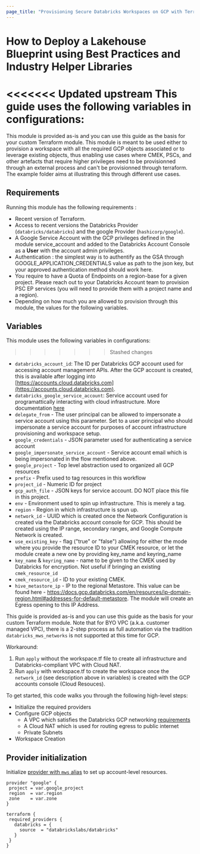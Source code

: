 ```yaml
---
page_title: "Provisioning Secure Databricks Workspaces on GCP with Terraform"
---
```


# How to Deploy a Lakehouse Blueprint using Best Practices and Industry Helper Libraries

<<<<<<< Updated upstream
This guide uses the following variables in configurations:
=======
This module is provided as-is and you can use this guide as the basis for your custom Terraform module. This module is meant to be used either to provision a workspace with all the required GCP objects associated or to leverage existing objects, thus enabling use cases where CMEK, PSCs, and other artefacts that require higher privileges need to be provisionned through an external process and can't be provisionned through terraform.
The example folder aims at illustrating this through different use cases.

## Requirements
Running this module has the following requirements :
- Recent version of Terraform.
- Access to recent versions the Databricks Provider (```databricks/databricks```) and the google Provider (```hashicorp/google```).
- A Google Service Account with the GCP privileges defined in the module service_account and added to the Databricks Account Console as a **User** with the account admin privileges.
- Authentication : the simplest way is to authentify as the GSA through GOOGLE_APPLICATION_CREDENTIALS value as path to the json key, but your approved authentication method should work here.
- You require to have a Quota of Endpoints on a region-base for a given project. Please reach out to your Databricks Account team to provision PSC EP services (you will need to provide them with a project name and a region).
- Depending on how much you are allowed to provision through this module, the values for the following variables.

## Variables

This module uses the following variables in configurations:
>>>>>>> Stashed changes

- `databricks_account_id`: The ID per Databricks GCP account used for accessing account management APIs. After the GCP account is created, this is available after logging into [https://accounts.cloud.databricks.com](https://accounts.cloud.databricks.com).
- `databricks_google_service_account`: Service account used for programattically interacting with cloud infrastructure. More documentation [here](https://cloud.google.com/iam/docs/service-accounts)
- `delegate_from` - The user principal can be allowed to impersonate a service account using this parameter. Set to a user principal who should impersonate a service account for purposes of account infrastructure provisioning and workspace setup.
- `google_credentials` - JSON parameter used for authenticating a service account
- `google_impersonate_service_account` - Service account email which is being impersonated in the flow mentioned above.
- `google_project` - Top level abstraction used to organized all GCP resources
- `prefix` - Prefix used to tag resources in this workflow
- `project_id` - Numeric ID for project
- `gcp_auth_file` - JSON keys for service account. DO NOT place this file in this project.
- `env` - Environment used to spin up infrastructure. This is merely a tag.
- `region` - Region in which infrastructure is spun up.
- `network_id` - UUID which is created once the Network Configuration is created via the Databricks account console for GCP. This should be created using the IP range, secondary ranges, and Google Compute Network is created.
- `use_existing_key` - flag ("true" or "false") allowing for either the mode where you provide the resource ID to your CMEK resource, or let the module create a new one by providing key_name and keyring_name
- `key_name` & `keyring_name` - name to be given to the CMEK used by Databricks for encryption. Not useful if bringing an existing `cmek_resource_id`
- `cmek_resource_id` - ID to your existing CMEK. 
- `hive_metastore_ip` - IP to the regional Metastore. This value can be found here - https://docs.gcp.databricks.com/en/resources/ip-domain-region.html#addresses-for-default-metastore. The module will create an Egress opening to this IP Address.

This guide is provided as-is and you can use this guide as the basis for your custom Terraform module. Note that for BYO VPC (a.k.a. customer managed VPC), there is a 2-step process as full automation via the tradition `databricks_mws_networks` is not supported at this time for GCP.

Workaround:

1. Run `apply` without the workspace.tf file to create all infrastructure and Databricks-compliant VPC with Cloud NAT.
2. Run `apply` with workspace.tf to create the workspace once the `network_id` (see description above in variables) is created with the GCP accounts console (Cloud Resouces).

To get started, this code walks you through the following high-level steps:

- Initialize the required providers
- Configure GCP objects
  - A VPC which satisfies the Databricks GCP networking [requirements](https://docs.gcp.databricks.com/administration-guide/cloud-configurations/gcp/customer-managed-vpc.html#network-requirements-1)
  - A Cloud NAT which is used for routing egress to public internet
  - Private Subnets
- Workspace Creation

## Provider initialization

Initialize [provider with `mws` alias](https://www.terraform.io/language/providers/configuration#alias-multiple-provider-configurations) to set up account-level resources.

```hcl
provider "google" {
 project = var.google_project
 region  = var.region
 zone    = var.zone
}

terraform {
 required_providers {
   databricks = {
     source  = "databrickslabs/databricks"
   }
 }
}


```
